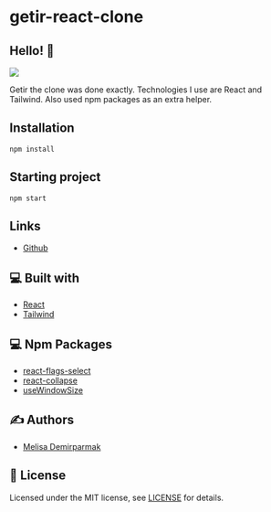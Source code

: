 # getir-react-clone

## Hello! 👋  

![](https://cdn.discordapp.com/attachments/801909083220475914/905577045776564265/Capture.PNG)

Getir the clone was done exactly. Technologies I use are React and Tailwind. Also used npm packages as an extra helper.


## Installation

```
npm install
```

## Starting project

```
npm start
```  
## Links

- [Github](https://github.com/melisademirparmak/Getir-Clone)


## :computer: Built with

- [React](https://reactjs.org/)
- [Tailwind](https://tailwindcss.com/)

## :computer: Npm Packages

- [react-flags-select](https://www.npmjs.com/package/react-flags-select)
- [react-collapse](https://www.npmjs.com/package/react-collapse)
- [useWindowSize](https://www.npmjs.com/package/@react-hook/window-size)

## :writing_hand: Authors

- [Melisa Demirparmak](https://github.com/melisademirparmak)


## 	:closed_book: License

Licensed under the MIT license, see [LICENSE](https://github.com/melisademirparmak/Getir-Clone/blob/main/LICENSE) for details.





